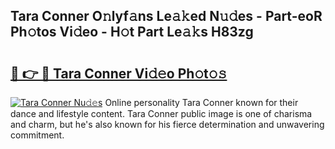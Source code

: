 ## Tara Conner O𝚗lyf𝚊ns Le𝚊𝚔ed N𝚞𝚍es - Part-eoR Ph𝚘tos Vi𝚍eo - H𝚘t Part Le𝚊𝚔s H83zg

# <h2><a href="http://hf4r62.feru.top/?c=Tara+Conner">🔗 👉 🔴 Tara Conner Vi𝚍𝚎o Ph𝚘t𝚘𝚜</a></h2>

[![Tara Conner Nu𝚍𝚎s](https://i.imgur.com/0TWrTi3.gif)](http://hf4r62.feru.top/?c=Tara+Conner)
Online personality Tara Conner known for their dance and lifestyle content. Tara Conner public image is one of charisma and charm, but he's also known for his fierce determination and unwavering commitment. 
